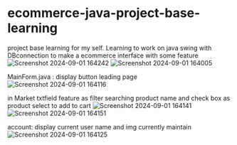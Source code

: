 # ecommerce-java-project-base-learning
project base learning for my self. Learning to work on java swing with DBconnection to make a ecommerce interface with some feature
![Screenshot 2024-09-01 164242](https://github.com/user-attachments/assets/5cb1c8ba-7da4-4913-84a8-53fef22956c8)
![Screenshot 2024-09-01 164005](https://github.com/user-attachments/assets/9babd66d-a098-4cbf-a221-b418ea30175f)



MainForm.java : display button leading page
![Screenshot 2024-09-01 164116](https://github.com/user-attachments/assets/9b74b651-596d-4d79-b546-ecbde88c5f24)

in Market txtfield feature as filter searching product name
and check box as product select to add to cart
![Screenshot 2024-09-01 164141](https://github.com/user-attachments/assets/c3ad591a-6fa5-42ee-9f39-94ac17a14fb2)
![Screenshot 2024-09-01 164151](https://github.com/user-attachments/assets/1bef8053-a9af-4565-8f31-9e6b8b57df04)

account: display current user name and img 
currently maintain
![Screenshot 2024-09-01 164125](https://github.com/user-attachments/assets/be653e66-8c16-441c-84cf-eb40b8c0666a)
